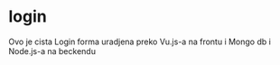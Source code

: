 # login

Ovo je cista Login forma uradjena preko Vu.js-a na frontu i Mongo db i Node.js-a na beckendu
